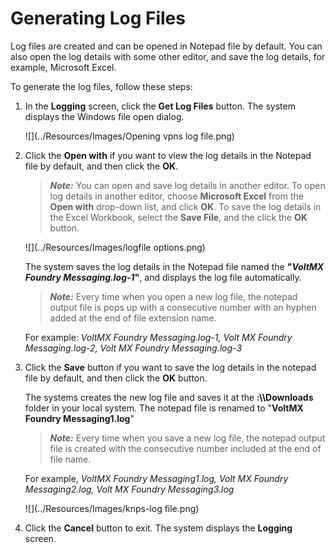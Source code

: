                             

Generating Log Files
====================

Log files are created and can be opened in Notepad file by default. You can also open the log details with some other editor, and save the log details, for example, Microsoft Excel.

To generate the log files, follow these steps:

1.  In the **Logging** screen, click the **Get Log Files** button. The system displays the Windows file open dialog.
    
      
    ![](../Resources/Images/Opening vpns log file.png)
    
2.  Click the **Open with** if you want to view the log details in the Notepad file by default, and then click the **OK**.
    
    > **_Note:_** You can open and save log details in another editor. To open log details in another editor, choose **Microsoft Excel** from the **Open with** drop-down list, and click **OK**. To save the log details in the Excel Workbook, select the **Save File**, and the click the **OK** button.
    
      
    ![](../Resources/Images/logfile options.png)
    
    The system saves the log details in the Notepad file named the **"_VoltMX Foundry Messaging.log-1_"**, and displays the log file automatically.
    
    > **_Note:_** Every time when you open a new log file, the notepad output file is pops up with a consecutive number with an hyphen added at the end of file extension name.  
      
    For example: _VoltMX Foundry Messaging.log-1, Volt MX Foundry Messaging.log-2, Volt MX Foundry Messaging.log-3_
    
3.  Click the **Save** button if you want to save the log details in the notepad file by default, and then click the **OK** button.
    
      
    The systems creates the new log file and saves it at the **:\\\\Downloads** folder in your local system. The notepad file is renamed to "**VoltMX Foundry Messaging1.log**"
    
    > **_Note:_** Every time when you save a new log file, the notepad output file is created with the consecutive number included at the end of file name.  
      
    For example, _VoltMX Foundry Messaging1.log, Volt MX Foundry Messaging2.log, Volt MX Foundry Messaging3.log_
    
    ![](../Resources/Images/knps-log file.png)
    
4.  Click the **Cancel** button to exit. The system displays the **Logging** screen.

